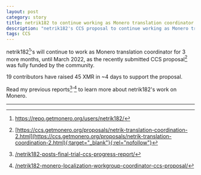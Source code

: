 ```yaml
---
layout: post
category: story
title: netrik182 to continue working as Monero translation coordinator for 3 more months
description: "netrik182's CCS proposal to continue working as Monero translation coordinator is ready for community funding."
tags: CCS
---
```


netrik182[^1]'s will continue to work as Monero translation coordinator for 3 more months, until March 2022, as the recently submitted CCS proposal[^2] was fully funded by the community.

19 contributors have raised 45 XMR in ~4 days to support the proposal.

Read my previous reports[^3]'[^4] to learn more about netrik182's work on Monero.

---

[^1]: https://repo.getmonero.org/users/netrik182/
[^2]: [https://ccs.getmonero.org/proposals/netrik-translation-coordination-2.html](https://ccs.getmonero.org/proposals/netrik-translation-coordination-2.html){:target="_blank"}{:rel="nofollow"}
[^3]: [/netrik182-posts-final-trial-ccs-progress-report/](/netrik182-posts-final-trial-ccs-progress-report/)
[^4]: [/netrik182-monero-localization-workgroup-coordinator-ccs-proposal/](/netrik182-monero-localization-workgroup-coordinator-ccs-proposal/)
